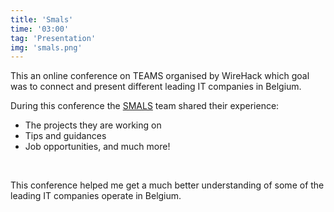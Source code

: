 ```yaml
---
title: 'Smals'
time: '03:00'
tag: 'Presentation'
img: 'smals.png'
---
```


This an online conference on TEAMS organised by WireHack which goal was to connect and present different leading IT companies in Belgium. 

During this conference the [SMALS](https://www.smals.be "smals") team shared their experience:

- The projects they are working on
- Tips and guidances
- Job opportunities, and much more!

<br>

This conference helped me get a much better understanding of some of the leading IT companies operate in Belgium.